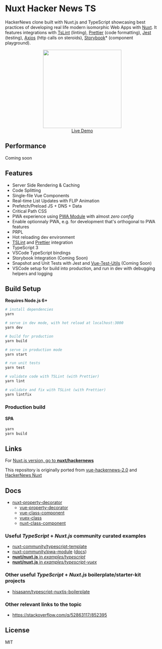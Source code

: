 # Nuxt Hacker News TS

HackerNews clone built with Nuxt.js and TypeScript showcasing best practices of developing real life modern isomorphic Web Apps with [Nuxt](https://github.com/nuxt/nuxt.js). It features integrations with [TsLint](https://palantir.github.io/tslint/) (linting), [Prettier](https://prettier.io/) (code formatting), [Jest](https://jestjs.io/) (testing), [Axios](https://github.com/nuxt-community/axios-module) (http calls on steroids), [Storybook](https://storybook.js.org/)\* (component playground).

<p align="center">
  <a href="https://codesandbox.io/s/github/nuxt-community/hackernews-nuxt-ts" target="_blank">
    <img src="https://user-images.githubusercontent.com/5158436/27347011-428833aa-5604-11e7-9f43-a12e576e9b18.png" width="256px"
    ><br>
    Live Demo
  </a>
</p>

## Performance

Coming soon

## Features

- Server Side Rendering & Caching
- Code Splitting
- Single-file Vue Components
- Real-time List Updates with FLIP Animation
- Prefetch/Preload JS + DNS + Data
- Critical Path CSS
- PWA experience using [PWA Module](https://github.com/nuxt-community/pwa-module) with almost _zero config_
- Enable optionnaly PWA, e.g. for development that's orthogonal to PWA features
- PRPL
- Hot reloading dev environment
- [TSLint](https://palantir.github.io/tslint/) and [Prettier](https://prettier.io/) integration
- TypeScript 3
- VSCode TypeScript bindings
- Storybook Integration (Coming Soon)
- Snapshot and Unit Tests with Jest and [Vue-Test-Utils](https://vue-test-utils.vuejs.org/) (Coming Soon)
- VSCode setup for build into production, and run in dev with debugging helpers and logging

## Build Setup

**Requires Node.js 6+**

```bash
# install dependencies
yarn

# serve in dev mode, with hot reload at localhost:3000
yarn dev

# build for production
yarn build

# serve in production mode
yarn start

# run unit tests
yarn test

# validate code with TSLint (with Prettier)
yarn lint

# validate and fix with TSLint (with Prettier)
yarn lintfix
```

### Production build

#### SPA

```bash
yarn
yarn build
```

## Links

For [Nuxt.js version, go to **nuxt/hackernews**](https://github.com/nuxt/hackernews)

This repository is originally ported from [vue-hackernews-2.0](https://github.com/vuejs/vue-hackernews-2.0) and [HackerNews Nuxt](https://github.com/nuxt/hackernews)

## Docs

- [nuxt-property-decorator](https://github.com/nuxt-community/nuxt-property-decorator)
  - [vue-property-decorator](https://github.com/kaorun343/vue-property-decorator)
  - [vue-class-component](https://github.com/vuejs/vue-class-component)
  - [vuex-class](https://github.com/ktsn/vuex-class/)
  - [nuxt-class-component](https://github.com/nuxt-community/nuxt-class-component)

### Useful _TypeScript_ + _Nuxt.js_ community curated examples

- [nuxt-community/typescript-template](https://github.com/nuxt-community/typescript-template)
- [nuxt-community/pwa-module](https://github.com/nuxt-community/pwa-module) ([docs](https://pwa.nuxtjs.org/modules/workbox.html))
- [**nuxt/nuxt.js** in _examples/typescript_](https://github.com/nuxt/nuxt.js/tree/dev/examples/typescript)
- [**nuxt/nuxt.js** in _examples/typescript-vuex_](https://github.com/nuxt/nuxt.js/tree/dev/examples/typescript-vuex)

### Other useful _TypeScript_ + _Nuxt.js_ boilerplate/starter-kit projects

- [hisasann/typescript-nuxtjs-boilerplate](https://github.com/hisasann/typescript-nuxtjs-boilerplate)

### Other relevant links to the topic

- https://stackoverflow.com/q/52863117/852395

## License

MIT
